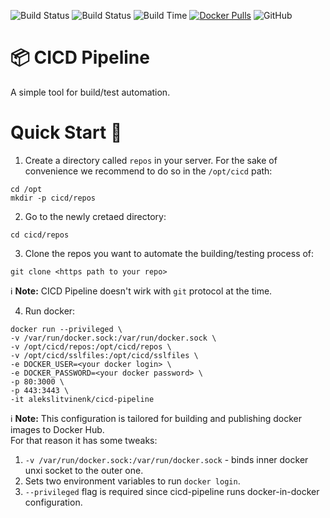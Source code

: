 ![Build Status](http://cicd.dockovpn.io/version/cicd)
![Build Status](http://cicd.dockovpn.io/build/cicd)
![Build Time](http://cicd.dockovpn.io/built/cicd)
[![Docker Pulls](https://img.shields.io/docker/pulls/alekslitvinenk/cicd-pipeline.svg)](https://hub.docker.com/r/alekslitvinenk/cicd-pipeline/)
![GitHub](https://img.shields.io/github/license/alekslitvinenk/cicd)

# 📦 CICD Pipeline

A simple tool for build/test automation.

# Quick Start 🚀

1. Create a directory called `repos` in your server. For the sake of convenience we recommend to do so in the `/opt/cicd` path:
```
cd /opt
mkdir -p cicd/repos
```
2. Go to the newly cretaed directory:
```
cd cicd/repos
```
3. Clone the repos you want to automate the building/testing process of:
```
git clone <https path to your repo>
```
ℹ️ **Note:** CICD Pipeline doesn't wirk with `git` protocol at the time.

4. Run docker:
```
docker run --privileged \
-v /var/run/docker.sock:/var/run/docker.sock \
-v /opt/cicd/repos:/opt/cicd/repos \
-v /opt/cicd/sslfiles:/opt/cicd/sslfiles \
-e DOCKER_USER=<your docker login> \
-e DOCKER_PASSWORD=<your docker password> \
-p 80:3000 \
-p 443:3443 \
-it alekslitvinenk/cicd-pipeline
```
ℹ️ **Note:** This configuration is tailored for building and publishing docker images to Docker Hub.<br>
For that reason it has some tweaks:
1. `-v /var/run/docker.sock:/var/run/docker.sock` - binds inner docker unxi socket to the outer one.
2. Sets two environment variables to run `docker login`.
3. `--privileged` flag is required since cicd-pipeline runs docker-in-docker configuration.
